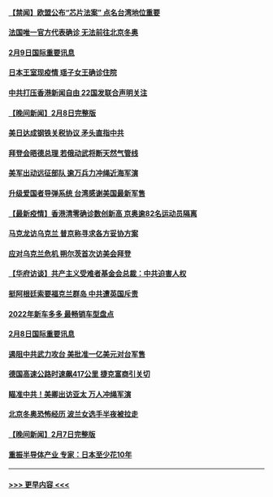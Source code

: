 #### [【禁闻】欧盟公布“芯片法案” 点名台湾地位重要](../pages/prog202/a103343847.md?t=02100101) 
#### [法国唯一官方代表确诊 无法前往北京冬奥](../pages/prog202/a103343780.md?t=02100101) 
#### [2月9日国际重要讯息](../pages/prog202/a103343616.md?t=02100101) 
#### [日本王室现疫情 瑶子女王确诊住院](../pages/prog202/a103343604.md?t=02100101) 
#### [中共打压香港新闻自由   22国发联合声明关注](../pages/prog202/a103343481.md?t=02100101) 
#### [【晚间新闻】2月8日完整版](../pages/prog202/a103343381.md?t=02100101) 
#### [美日达成钢铁关税协议 矛头直指中共](../pages/prog202/a103343161.md?t=02100101) 
#### [拜登会晤德总理 若俄动武将断天然气管线](../pages/prog202/a103343189.md?t=02100101) 
#### [美军出动远征部队 逾万兵力冲绳近海军演](../pages/prog202/a103343156.md?t=02100101) 
#### [升级爱国者导弹系统 台湾感谢美国最新军售](../pages/prog202/a103343145.md?t=02100101) 
#### [【最新疫情】香港清零确诊数创新高 京奥逾82名运动员隔离](../pages/prog202/a103343049.md?t=02100101) 
#### [马克龙访乌克兰 普京称寻求各方妥协方案](../pages/prog202/a103342954.md?t=02100101) 
#### [应对乌克兰危机 朔尔茨首次访美会拜登](../pages/prog202/a103342947.md?t=02100101) 
#### [【华府访谈】共产主义受难者基金会总裁：中共迫害人权](../pages/prog202/a103342930.md?t=02100101) 
#### [挺阿根廷索要福克兰群岛 中共遭英国斥责](../pages/prog202/a103342790.md?t=02100101) 
#### [2022年新车多多 最畅销车型盘点](../pages/prog202/a103342839.md?t=02100101) 
#### [2月8日国际重要讯息](../pages/prog202/a103342672.md?t=02100101) 
#### [遏阻中共武力攻台 美批准一亿美元对台军售](../pages/prog202/a103342662.md?t=02100101) 
#### [德国高速公路时速飙417公里 捷克富商引关切](../pages/prog202/a103342520.md?t=02100101) 
#### [瞄准中共！美卿出访亚太 万人冲绳军演](../pages/prog202/a103342575.md?t=02100101) 
#### [北京冬奥恐怖经历 波兰女选手半夜被拉走](../pages/prog202/a103342532.md?t=02100101) 
#### [【晚间新闻】2月7日完整版](../pages/prog202/a103342375.md?t=02100101) 
#### [重振半导体产业 专家：日本至少花10年](../pages/prog202/a103342468.md?t=02100101) 

----
#### [ >>> 更早内容 <<< ](../indexes/prog202-earlier.md)
